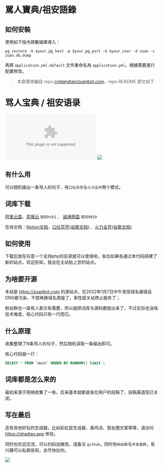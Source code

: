 # 駡人寶典/祖安語錄

## 如何安裝

使用如下指令將數據庫導入：

```shell
pg_restore -h $your_pg_host -p $your_pg_port -U $your_user -d zuan -c zuan.db.dump
```

再將 `application.yml.default` 文件重命名為 `application.yml`，根據需要進行配置修改。

> 本倉庫改編自 repo [cndiandian/zuanbot.com](https://github.com/cndiandian/zuanbot.com)，repo README 原文如下

# 骂人宝典 / 祖安语录
![](https://img.shields.io/github/license/cndiandian/zuanbot.com)
![](https://visitor-badge.glitch.me/badge?page_id=cndiandian.zuanbot)

## 有什么用
可以随机输出一条骂人的句子，有`口吐芬芳`与`火力全开`两个模式。

## 词库下载
[阿里云盘](https://www.aliyundrive.com/s/StTs9ojDAEF)、[蓝揍云](https://shadiao.lanzouw.com/b0116bgub) `密码hck1` 、 [诚通网盘](https://url08.ctfile.com/d/14688008-46477369-3732e0) `密码9919`

在线文档：[Notion文档](https://dians.notion.site/d865fac077f1430f9510d020f8713c8e)、[口吐芬芳(谷歌文档)](https://docs.google.com/document/d/1SskgYtDpYL6P_4qmX2A1ndBl8MY5NeDcBaYPxS-yxIo/edit?usp=sharing) 、[火力全开(谷歌文档)](https://docs.google.com/document/d/14YG9qaNDZk275av-Iss6B6YY-eDTdkS5w_my3f7349A/edit?usp=sharing)

## 如何使用
下载后放在任意一个支持php的目录就可以使用啦，各位如果有通过本代码搭建了新的站点，欢迎告知，我会在主站贴上您的站点。

## 为啥要开源
本站是 https://zuanbot.com 的源站点，在2022年1月7日中午发现域名被墙且DNS被污染，不想再换域名周旋了，索性就关站停止服务了；

粉丝群也一直有人表示有需要，所以就把词库与源码都放出来了，不过实际也没啥技术难度，核心代码只有一行而已。

## 什么原理
收集整理了N条骂人的句子，然后随机读取一条输出即可。

核心代码就一行：
```sql
SELECT * FROM `main` ORDER BY RANDOM() limit 1
```

## 词库都是怎么来的
最初来源于网络收集了一些，后来基本就都是各位用户的投稿了，投稿渠道现已关闭。

## 写在最后
还有其他好玩的生成器，比如彩虹屁生成器、毒鸡汤、朋友圈文案等等，请访问 https://shadiao.app 体验。

同时也欢迎交流，可以扫码加微信，请备注 `github`，同时有`粉丝群`与`开发者群`，有兴趣可以私聊告知，会尽快拉你。

![](http://qiniu.xshwy.cn/ddd.jpg)